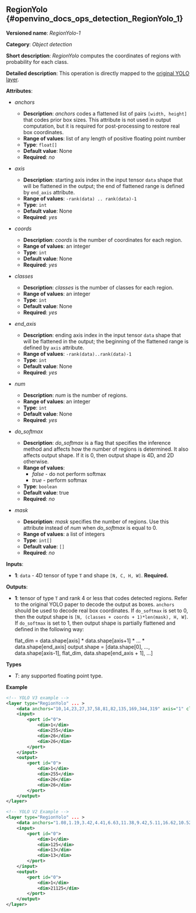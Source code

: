 ## RegionYolo <a name="RegionYolo"></a> {#openvino_docs_ops_detection_RegionYolo_1}

**Versioned name**: *RegionYolo-1*

**Category**: *Object detection*

**Short description**: *RegionYolo* computes the coordinates of regions with probability for each class.

**Detailed description**: This operation is directly mapped to the [original YOLO layer](https://arxiv.org/pdf/1612.08242.pdf). 

**Attributes**:

* *anchors*

  * **Description**: *anchors* codes a flattened list of pairs `[width, height]` that codes prior box sizes. This attribute is not used in output computation, but it is required for post-processing to restore real box coordinates.
  * **Range of values**: list of any length of positive floating point number
  * **Type**: `float[]`
  * **Default value**: None
  * **Required**: *no*

* *axis*

  * **Description**: starting axis index in the input tensor `data` shape that will be flattened in the output; the end of flattened range is defined by `end_axis` attribute.
  * **Range of values**: `-rank(data) .. rank(data)-1`
  * **Type**: `int`
  * **Default value**: None
  * **Required**: *yes*

* *coords*

  * **Description**: *coords* is the number of coordinates for each region.
  * **Range of values**: an integer
  * **Type**: `int`
  * **Default value**: None
  * **Required**: *yes*

* *classes*

  * **Description**: *classes* is the number of classes for each region.
  * **Range of values**: an integer
  * **Type**: `int`
  * **Default value**: None
  * **Required**: *yes*

* *end_axis*

  * **Description**: ending axis index in the input tensor `data` shape that will be flattened in the output; the beginning of the flattened range is defined by `axis` attribute.
  * **Range of values**: `-rank(data)..rank(data)-1`
  * **Type**: `int`
  * **Default value**: None
  * **Required**: *yes*

* *num*

  * **Description**: *num* is the number of regions.
  * **Range of values**: an integer
  * **Type**: `int`
  * **Default value**: None
  * **Required**: *yes*

* *do_softmax*

  * **Description**: *do_softmax* is a flag that specifies the inference method and affects how the number of regions is determined. It also affects output shape. If it is 0, then output shape is 4D, and 2D otherwise.
  * **Range of values**:
    * *false* - do not perform softmax
    * *true* - perform softmax
  * **Type**: `boolean`
  * **Default value**: true
  * **Required**: *no*

* *mask*

  * **Description**: *mask* specifies the number of regions. Use this attribute instead of *num* when *do_softmax* is equal to 0.
  * **Range of values**: a list of integers
  * **Type**: `int[]`
  * **Default value**: `[]`
  * **Required**: *no*

**Inputs**:

*   **1**: `data` - 4D tensor of type `T` and shape `[N, C, H, W]`. **Required.**

**Outputs**:

*   **1**: tensor of type `T` and rank 4 or less that codes detected regions. Refer to the original YOLO paper to decode the output as boxes. `anchors` should be used to decode real box coordinates. If `do_softmax` is set to 0, then the output shape is `[N, (classes + coords + 1)*len(mask), H, W]`. If `do_softmax` is set to 1, then output shape is partially flattened and defined in the following way:

    flat_dim = data.shape[axis] * data.shape[axis+1] * ... * data.shape[end_axis]
    output.shape = [data.shape[0], ..., data.shape[axis-1], flat_dim, data.shape[end_axis + 1], ...]

**Types**
* *T*: any supported floating point type.

**Example**

```xml
<!-- YOLO V3 example -->
<layer type="RegionYolo" ... >
    <data anchors="10,14,23,27,37,58,81,82,135,169,344,319" axis="1" classes="80" coords="4" do_softmax="0" end_axis="3" mask="0,1,2" num="6"/>
    <input>
        <port id="0">
            <dim>1</dim>
            <dim>255</dim>
            <dim>26</dim>
            <dim>26</dim>
        </port>
    </input>
    <output>
        <port id="0">
            <dim>1</dim>
            <dim>255</dim>
            <dim>26</dim>
            <dim>26</dim>
        </port>
    </output>
</layer>

<!-- YOLO V2 Example -->
<layer type="RegionYolo" ... >
    <data anchors="1.08,1.19,3.42,4.41,6.63,11.38,9.42,5.11,16.62,10.52" axis="1" classes="20" coords="4" do_softmax="1" end_axis="3" num="5"/>
    <input>
        <port id="0">
            <dim>1</dim>
            <dim>125</dim>
            <dim>13</dim>
            <dim>13</dim>
        </port>
    </input>
    <output>
        <port id="0">
            <dim>1</dim>
            <dim>21125</dim>
        </port>
    </output>
</layer>

```